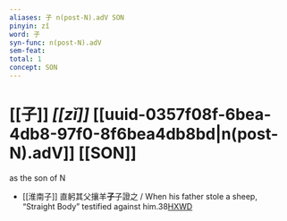 ```yaml
---
aliases: 子 n(post-N).adV SON
pinyin: zǐ
word: 子
syn-func: n(post-N).adV
sem-feat: 
total: 1
concept: SON 
---
```

# [[子]] *[[zǐ]]*  [[uuid-0357f08f-6bea-4db8-97f0-8f6bea4db8bd|n(post-N).adV]] [[SON]]
as the son of N
 - [[淮南子]] 直躬其父攘羊**子**子證之 / When his father stole a sheep, “Straight Body” testified against him.38[HXWD](https://hxwd.org/textview.html?location=KR3j0010_tls_013-18a.17)